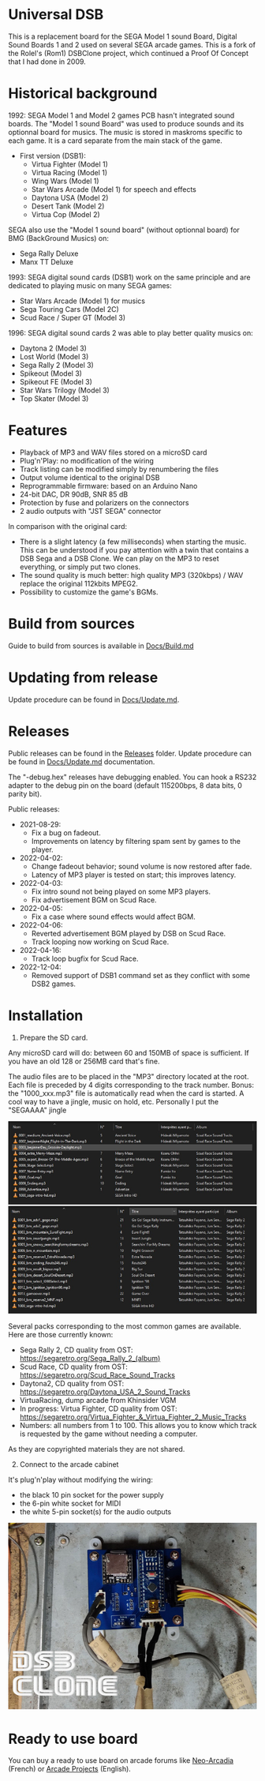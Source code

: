 # Universal DSB
This is a replacement board for the SEGA Model 1 sound Board, Digital Sound Boards 1 and 2 used on several SEGA arcade games.
This is a fork of the Rolel's (Rom1) DSBClone project, which continued a Proof Of Concept that I had done in 2009.

# Historical background

1992: SEGA Model 1 and Model 2 games PCB hasn't integrated sound boards. The "Model 1 sound Board" was used to produce sounds and its optionnal board for musics. The music is stored in maskroms specific to each game. It is a card separate from the main stack of the game.
* First version (DSB1):
  * Virtua Fighter (Model 1)
  * Virtua Racing (Model 1)
  * Wing Wars (Model 1)
  * Star Wars Arcade (Model 1) for speech and effects
  * Daytona USA (Model 2)
  * Desert Tank (Model 2)
  * Virtua Cop (Model 2)

SEGA also use the "Model 1 sound board" (without optionnal board) for BMG (BackGround Musics) on:    
  * Sega Rally Deluxe
  * Manx TT Deluxe

1993: SEGA digital sound cards (DSB1) work on the same principle and are dedicated to playing music on many SEGA games:  
  * Star Wars Arcade (Model 1) for musics
  * Sega Touring Cars (Model 2C)
  * Scud Race / Super GT (Model 3)

1996: SEGA digital sound cards 2 was able to play better quality musics on:
  * Daytona 2 (Model 3)
  * Lost World (Model 3)
  * Sega Rally 2 (Model 3)
  * Spikeout (Model 3)
  * Spikeout FE (Model 3)
  * Star Wars Trilogy (Model 3)
  * Top Skater (Model 3)

# Features

* Playback of MP3 and WAV files stored on a microSD card
* Plug'n'Play: no modification of the wiring
* Track listing can be modified simply by renumbering the files
* Output volume identical to the original DSB
* Reprogrammable firmware: based on an Arduino Nano
* 24-bit DAC, DR 90dB, SNR 85 dB
* Protection by fuse and polarizers on the connectors
* 2 audio outputs with "JST SEGA" connector


In comparison with the original card:
* There is a slight latency (a few milliseconds) when starting the music. This can be understood if you pay attention with a twin that contains a DSB Sega and a DSB Clone. We can play on the MP3 to reset everything, or simply put two clones.
* The sound quality is much better: high quality MP3 (320kbps) / WAV replace the original 112kbits MPEG2.
* Possibility to customize the game's BGMs.


# Build from sources

Guide to build from sources is available in [Docs/Build.md](Docs/Build.md)

# Updating from release

Update procedure can be found in [Docs/Update.md](Docs/Update.md).

# Releases

Public releases can be found in the [Releases](Releases/) folder. Update procedure can be found in [Docs/Update.md](Docs/Update.md) documentation.

The "-debug.hex" releases have debugging enabled. You can hook a RS232 adapter to the debug pin on the board (default 115200bps, 8 data bits, 0 parity bit).

Public releases:

* 2021-08-29: 
  * Fix a bug on fadeout. 
  * Improvements on latency by filtering spam sent by games to the player.
* 2022-04-02: 
  * Change fadeout behavior; sound volume is now restored after fade.
  * Latency of MP3 player is tested on start; this improves latency.
* 2022-04-03:
  * Fix intro sound not being played on some MP3 players.
  * Fix advertisement BGM on Scud Race.
* 2022-04-05:
  * Fix a case where sound effects would affect BGM.
* 2022-04-06:
  * Reverted advertisement BGM played by DSB on Scud Race.
  * Track looping now working on Scud Race.
* 2022-04-16:
  * Track loop bugfix for Scud Race.
* 2022-12-04:
  * Removed support of DSB1 command set as they conflict with some DSB2 games.

# Installation

1. Prepare the SD card.

Any microSD card will do: between 60 and 150MB of space is sufficient. If you have an old 128 or 256MB card that's fine.

The audio files are to be placed in the "MP3" directory located at the root. Each file is preceded by 4 digits corresponding to the track number.
Bonus: the "1000_xxx.mp3" file is automatically read when the card is started. A cool way to have a jingle, music on hold, etc. Personally I put the "SEGAAAA" jingle 


![Track list example: SCUD Race](Docs/assets/tracklist-scud.jpg) ![Track list example: SEGA Rally 2](Docs/assets/tracklist-sr2.jpg)

Several packs corresponding to the most common games are available. Here are those currently known:
* Sega Rally 2, CD quality from OST: https://segaretro.org/Sega_Rally_2_(album)
* Scud Race, CD quality from OST: https://segaretro.org/Scud_Race_Sound_Tracks
* Daytona2, CD quality from OST: https://segaretro.org/Daytona_USA_2_Sound_Tracks
* VirtuaRacing, dump arcade from Khinsider VGM
* In progress: Virtua Fighter, CD quality from OST: https://segaretro.org/Virtua_Fighter_&_Virtua_Fighter_2_Music_Tracks
* Numbers: all numbers from 1 to 100. This allows you to know which track is requested by the game without needing a computer.

As they are copyrighted materials they are not shared.

2. Connect to the arcade cabinet

It's plug'n'play without modifying the wiring:
* the black 10 pin socket for the power supply
* the 6-pin white socket for MIDI
* the white 5-pin socket(s) for the audio outputs

![Top view wiring](Docs/assets/top-view-wiring.jpg)



# Ready to use board

You can buy a ready to use board on arcade forums like [Neo-Arcadia](https://www.neo-arcadia.com/forum/viewtopic.php?f=9&t=75510) (French) or [Arcade Projects](https://www.arcade-projects.com/threads/dsb-clone-digital-sound-board-sega.17832/) (English).
